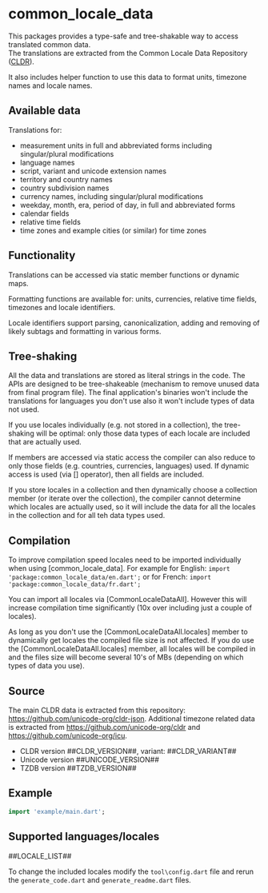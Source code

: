 # common_locale_data

This packages provides a type-safe and tree-shakable way to access translated common data.  
The translations are extracted from the Common Locale Data Repository ([CLDR](https://cldr.unicode.org/)).

It also includes helper function to use this data to format units, timezone names and locale names.

## Available data

Translations for:
  - measurement units in full and abbreviated forms including singular/plural
    modifications
  - language names
  - script, variant and unicode extension names
  - territory and country names
  - country subdivision names
  - currency names, including singular/plural modifications
  - weekday, month, era, period of day, in full and abbreviated forms
  - calendar fields
  - relative time fields
  - time zones and example cities (or similar) for time zones

## Functionality

Translations can be accessed via static member functions or dynamic maps.

Formatting functions are available for: units, currencies, relative time fields, timezones and 
locale identifiers.

Locale identifiers support parsing, canonicalization, adding and removing of likely subtags and
formatting in various forms.

## Tree-shaking

All the data and translations are stored as literal strings in the code. The APIs are designed to be
tree-shakeable (mechanism to remove unused data from final program file). The final application's
binaries won't include the translations for languages you don't use also it won't include types of
data not used.

If you use locales individually (e.g. not stored in a collection), the tree-shaking will be
optimal: only those data types of each locale are included that are actually used.

If members are accessed via static access the compiler can also reduce to only those fields (e.g. 
countries, currencies, languages) used. If dynamic access is used (via [] operator), then all fields
are included.

If you store locales in a collection and then dynamically choose a collection member (or iterate
over the collection), the compiler cannot determine which locales are actually used, so it will
include the data for all the locales in the collection and for all teh data types used.

## Compilation

To improve compilation speed locales need to be imported individually when
using [common_locale_data].
For example for English: ```import 'package:common_locale_data/en.dart';``` or for
French: ```import 'package:common_locale_data/fr.dart';```

You can import all locales via [CommonLocaleDataAll]. However this will increase compilation time
significantly (10x over including just a couple of locales).

As long as you don't use the [CommonLocaleDataAll.locales] member to dynamically get locales the
compiled file size is not affected. If you do use the [CommonLocaleDataAll.locales] member, all
locales will be compiled in and the files size will become several 10's of MBs (depending on which
types of data you use).

## Source

The main CLDR data is extracted from this repository: https://github.com/unicode-org/cldr-json.
Additional timezone related data is extracted from https://github.com/unicode-org/cldr
and https://github.com/unicode-org/icu.

- CLDR version ##CLDR_VERSION##, variant: ##CLDR_VARIANT##
- Unicode version ##UNICODE_VERSION##
- TZDB version ##TZDB_VERSION##

## Example

```dart
import 'example/main.dart';
```

## Supported languages/locales

##LOCALE_LIST##

To change the included locales modify the ```tool\config.dart``` file and rerun
the ```generate_code.dart``` and ```generate_readme.dart``` files.